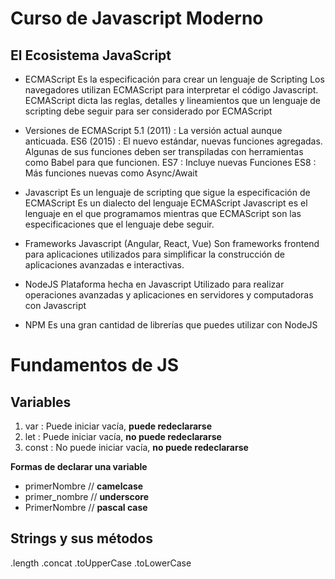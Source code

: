 # Curso de Javascript Moderno

## El Ecosistema JavaScript

- ECMAScript
	Es la especificación para crear un lenguaje de Scripting
	Los navegadores utilizan ECMAScript para interpretar el código Javascript.
	ECMAScript dicta las reglas, detalles y lineamientos que un lenguaje de scripting debe seguir para ser considerado por ECMAScript

- Versiones de ECMAScript
5.1 (2011)  : La versión actual aunque anticuada.
ES6 (2015) : El nuevo estándar, nuevas funciones agregadas. Algunas de sus funciones deben ser transpiladas con herramientas como Babel para que funcionen.
ES7 : Incluye nuevas Funciones
ES8 : Más funciones nuevas como Async/Await

- Javascript
	Es un lenguaje de scripting que sigue la especificación de ECMAScript
	Es un dialecto del lenguaje ECMAScript
	Javascript es el lenguaje en el que programamos mientras que ECMAScript son las especificaciones que el lenguaje debe seguir.

- Frameworks Javascript (Angular, React, Vue)
  Son frameworks frontend para aplicaciones utilizados para simplificar la construcción de aplicaciones avanzadas e interactivas.

- NodeJS
	Plataforma hecha en Javascript
	Utilizado para realizar operaciones avanzadas y aplicaciones en servidores y computadoras con Javascript

- NPM
  Es una gran cantidad de librerías que puedes utilizar con NodeJS

# Fundamentos de JS

## Variables

 1. var : Puede iniciar vacía, **puede redeclararse**
 2. let : Puede iniciar vacía, **no puede redeclararse**
 3. const : No puede iniciar vacía, **no puede redeclararse**

**Formas de declarar una variable**

   - primerNombre // **camelcase**
   - primer_nombre // **underscore**
   - PrimerNombre // **pascal case**

## Strings y sus métodos

.length
.concat
.toUpperCase
.toLowerCase









<!--stackedit_data:
eyJoaXN0b3J5IjpbLTEzMTAyNzk3MjUsMTI2NzIzODg1MSwtMT
E2MzQ5MjI5NCw5MDkyMDczOSwtMTA3NjI2NDYwOSwxNzM1ODIy
Mjk0LC00MDE0ODU4MzBdfQ==
-->